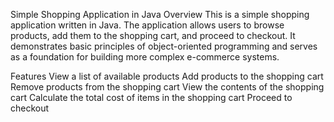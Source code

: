 Simple Shopping Application in Java
Overview
This is a simple shopping application written in Java. The application allows users to browse products, add them to the shopping cart, and proceed to checkout. It demonstrates basic principles of object-oriented programming and serves as a foundation for building more complex e-commerce systems.

Features
View a list of available products
Add products to the shopping cart
Remove products from the shopping cart
View the contents of the shopping cart
Calculate the total cost of items in the shopping cart
Proceed to checkout
